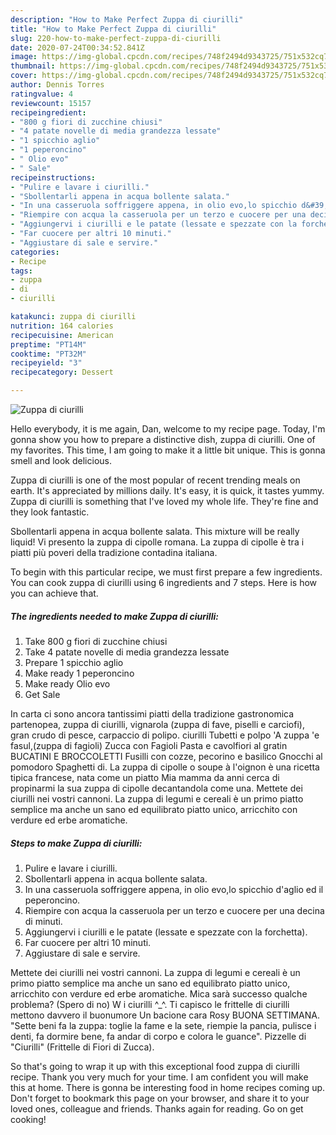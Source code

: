 ```yaml
---
description: "How to Make Perfect Zuppa di ciurilli"
title: "How to Make Perfect Zuppa di ciurilli"
slug: 220-how-to-make-perfect-zuppa-di-ciurilli
date: 2020-07-24T00:34:52.841Z
image: https://img-global.cpcdn.com/recipes/748f2494d9343725/751x532cq70/zuppa-di-ciurilli-recipe-main-photo.jpg
thumbnail: https://img-global.cpcdn.com/recipes/748f2494d9343725/751x532cq70/zuppa-di-ciurilli-recipe-main-photo.jpg
cover: https://img-global.cpcdn.com/recipes/748f2494d9343725/751x532cq70/zuppa-di-ciurilli-recipe-main-photo.jpg
author: Dennis Torres
ratingvalue: 4
reviewcount: 15157
recipeingredient:
- "800 g fiori di zucchine chiusi"
- "4 patate novelle di media grandezza lessate"
- "1 spicchio aglio"
- "1 peperoncino"
- " Olio evo"
- " Sale"
recipeinstructions:
- "Pulire e lavare i ciurilli."
- "Sbollentarli appena in acqua bollente salata."
- "In una casseruola soffriggere appena, in olio evo,lo spicchio d&#39;aglio ed il peperoncino."
- "Riempire con acqua la casseruola per un terzo e cuocere per una decina di minuti."
- "Aggiungervi i ciurilli e le patate (lessate e spezzate con la forchetta)."
- "Far cuocere per altri 10 minuti."
- "Aggiustare di sale e servire."
categories:
- Recipe
tags:
- zuppa
- di
- ciurilli

katakunci: zuppa di ciurilli 
nutrition: 164 calories
recipecuisine: American
preptime: "PT14M"
cooktime: "PT32M"
recipeyield: "3"
recipecategory: Dessert

---
```



![Zuppa di ciurilli](https://img-global.cpcdn.com/recipes/748f2494d9343725/751x532cq70/zuppa-di-ciurilli-recipe-main-photo.jpg)

Hello everybody, it is me again, Dan, welcome to my recipe page. Today, I'm gonna show you how to prepare a distinctive dish, zuppa di ciurilli. One of my favorites. This time, I am going to make it a little bit unique. This is gonna smell and look delicious.

Zuppa di ciurilli is one of the most popular of recent trending meals on earth. It's appreciated by millions daily. It's easy, it is quick, it tastes yummy. Zuppa di ciurilli is something that I've loved my whole life. They're fine and they look fantastic.

Sbollentarli appena in acqua bollente salata. This mixture will be really liquid! Vi presento la zuppa di cipolle romana. La zuppa di cipolle è tra i piatti più poveri della tradizione contadina italiana.


To begin with this particular recipe, we must first prepare a few ingredients. You can cook zuppa di ciurilli using 6 ingredients and 7 steps. Here is how you can achieve that.

<!--inarticleads1-->

##### The ingredients needed to make Zuppa di ciurilli:

1. Take 800 g fiori di zucchine chiusi
1. Take 4 patate novelle di media grandezza lessate
1. Prepare 1 spicchio aglio
1. Make ready 1 peperoncino
1. Make ready  Olio evo
1. Get  Sale


In carta ci sono ancora tantissimi piatti della tradizione gastronomica partenopea, zuppa di ciurilli, vignarola (zuppa di fave, piselli e carciofi), gran crudo di pesce, carpaccio di polipo. ciurilli Tubetti e polpo &#39;A zuppa &#39;e fasul,(zuppa di fagioli) Zucca con Fagioli Pasta e cavolfiori al gratin BUCATINI E BROCCOLETTI Fusilli con cozze, pecorino e basilico Gnocchi al pomodoro Spaghetti di. La zuppa di cipolle o soupe à l&#39;oignon è una ricetta tipica francese, nata come un piatto Mia mamma da anni cerca di propinarmi la sua zuppa di cipolle decantandola come una. Mettete dei ciurilli nei vostri cannoni. La zuppa di legumi e cereali è un primo piatto semplice ma anche un sano ed equilibrato piatto unico, arricchito con verdure ed erbe aromatiche. 

<!--inarticleads2-->

##### Steps to make Zuppa di ciurilli:

1. Pulire e lavare i ciurilli.
1. Sbollentarli appena in acqua bollente salata.
1. In una casseruola soffriggere appena, in olio evo,lo spicchio d&#39;aglio ed il peperoncino.
1. Riempire con acqua la casseruola per un terzo e cuocere per una decina di minuti.
1. Aggiungervi i ciurilli e le patate (lessate e spezzate con la forchetta).
1. Far cuocere per altri 10 minuti.
1. Aggiustare di sale e servire.


Mettete dei ciurilli nei vostri cannoni. La zuppa di legumi e cereali è un primo piatto semplice ma anche un sano ed equilibrato piatto unico, arricchito con verdure ed erbe aromatiche. Mica sarà successo qualche problema? (Spero di no) W i ciurilli ^_^. Ti capisco le frittelle di ciurilli mettono davvero il buonumore Un bacione cara Rosy BUONA SETTIMANA. &#34;Sette beni fa la zuppa: toglie la fame e la sete, riempie la pancia, pulisce i denti, fa dormire bene, fa andar di corpo e colora le guance&#34;. Pizzelle di &#34;Ciurilli&#34; (Frittelle di Fiori di Zucca). 

So that's going to wrap it up with this exceptional food zuppa di ciurilli recipe. Thank you very much for your time. I am confident you will make this at home. There is gonna be interesting food in home recipes coming up. Don't forget to bookmark this page on your browser, and share it to your loved ones, colleague and friends. Thanks again for reading. Go on get cooking!
